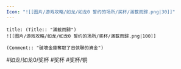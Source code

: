 ```yaml
---
Icon: "![[图片/游戏攻略/如龙/如龙0 誓约的场所/奖杯/滿載而歸.png|30]]"
---
```

```ad-common-bronze-trophy
title: (Title:: "滿載而歸")
![[图片/游戏攻略/如龙/如龙0 誓约的场所/奖杯/滿載而歸.png|100]]

(Comment:: "破壞金庫奪取了日俠聯的資金")
```

#如龙/如龙0/奖杯 #奖杯 #奖杯/铜
